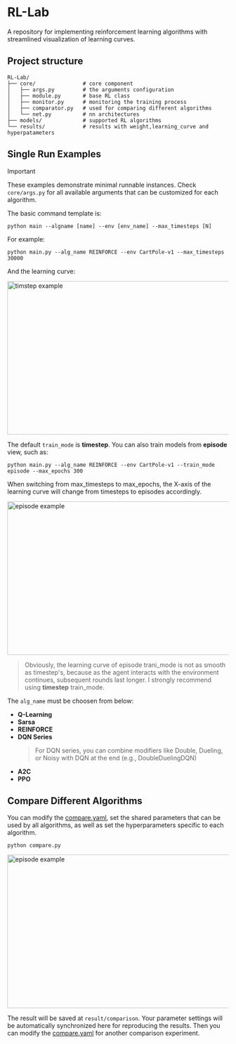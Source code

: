 # RL-Lab

A repository for implementing reinforcement learning algorithms with streamlined visualization of learning curves.

## Project structure
```
RL-Lab/
├── core/               # core component
│   ├── args.py         # the arguments configuration
│   ├── module.py       # base RL class
│   ├── monitor.py      # monitoring the training process
│   ├── comparator.py   # used for comparing different algorithms
│   └── net.py          # nn architectures
├── models/             # supported RL algorithms
└── results/            # results with weight,learning_curve and hyperpatameters

```

## Single Run Examples
> [!IMPORTANT]
> These examples demonstrate minimal runnable instances. Check `core/args.py` for all available arguments that can be customized for each algorithm.

The basic command template is:

`python main --algname [name] --env [env_name] --max_timesteps [N]`

For example:

`python main.py --alg_name REINFORCE --env CartPole-v1 --max_timesteps 30000`

And the learning curve:

<img src="https://pic1.imgdb.cn/item/67eb916b0ba3d5a1d7e8fcf1" alt="timstep example" width="550" height="350">

The default `train_mode` is **timestep**. You can also train models from **episode** view, such as:

`python main.py --alg_name REINFORCE --env CartPole-v1 --train_mode episode --max_epochs 300 `

When switching from max_timesteps to max_epochs, the X-axis of the learning curve will change from timesteps to episodes accordingly.

<img src="https://pic1.imgdb.cn/item/67eb948e0ba3d5a1d7e8fe8b" alt="episode example" width="550" height="350">

> Obviously, the learning curve of episode trani_mode is not as smooth as timestep's, because as the agent interacts with the environment continues, subsequent rounds last longer. I strongly recommend using **timestep** train_mode.

The `alg_name` must be choosen from below:

 - **Q-Learning**
 - **Sarsa**
 - **REINFORCE**
 - **DQN Series**
   > For DQN series, you can combine modifiers like Double, Dueling, or Noisy with DQN at the end (e.g., DoubleDuelingDQN)
 - **A2C**
 - **PPO**

## Compare Different Algorithms
You can modify the [compare.yaml](./compare.yaml), set the shared parameters that can be used by all algorithms, as well as set the hyperparameters specific to each algorithm.
```
python compare.py
```

<img src="https://pic1.imgdb.cn/item/67ebc7060ba3d5a1d7e91d32" alt="episode example" width="550" height="350">


The result will be saved at `result/comparison`. Your parameter settings will be automatically synchronized here for reproducing the results. Then you can modify the [compare.yaml](./compare.yaml) for another comparison experiment.

